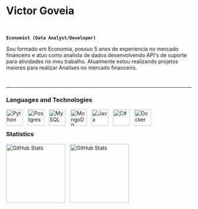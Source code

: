 # Victor Goveia

<br/>

**`Economist (Data Analyst/Developer)`**

Sou formado em Economia, possuo 5 anos de experiencia no mercado financeiro e atuo como analista de dados desenvolvendo API's de suporte para atividades no meu trabalho. Atualmente estou realizando projetos maiores para realizar Analises no mercado financeiro.

<br/>

- - - 


### Languages ​​and Technologies


 <img 
    align="left"
    alt="Python"
    title="Python"
    width="45px"
    style="padding-right: 10px;"
    src="https://cdn.jsdelivr.net/gh/devicons/devicon@latest/icons/python/python-original-wordmark.svg" 
 />


<img 
    align="left"
    alt="Postgres"
    title="Postgres"
    width="45px"
    style="padding-right: 10px;"
    src="https://cdn.jsdelivr.net/gh/devicons/devicon@latest/icons/postgresql/postgresql-original-wordmark.svg" 
/>


<img 
    align="left"
    alt="MySQL"
    title="MySQL"
    width="45px"
    style="padding-right: 10px;"
    src="https://cdn.jsdelivr.net/gh/devicons/devicon@latest/icons/mysql/mysql-original-wordmark.svg"
/>


<img
    align="left"
    alt="MongoDB"
    title="MongoDB"
    width="45px"
    style="padding-right: 10px;"
     src="https://cdn.jsdelivr.net/gh/devicons/devicon@latest/icons/mongodb/mongodb-original-wordmark.svg" 
/>
          

<img 
    align="left"
    alt="Java"
    title="Java"
    width="45px"
    style="padding-right: 10px;"
    src="https://cdn.jsdelivr.net/gh/devicons/devicon@latest/icons/java/java-original-wordmark.svg" 
/>

<img
    align="left"
    alt="C#"
    title="C#"
    width="45px"
    style="padding-right: 10px;"
    src="https://cdn.jsdelivr.net/gh/devicons/devicon@latest/icons/csharp/csharp-original.svg" 
/>

<img
    align="left"
    alt="Docker"
    title="Docker"
    width="45px"
    style="padding-right: 10px;"
    src="https://cdn.jsdelivr.net/gh/devicons/devicon@latest/icons/docker/docker-original-wordmark.svg"
/>

<br/>
<br/>

### Statistics


<img
    align="left"
    alt="GitHub Stats"
    height="160"
    style="padding-right: 10px;"
    src="https://github-readme-stats.vercel.app/api?username=VBGVictor&show_icons=true&theme=dark&include_all_comits=true"
/>

<img
    align="left"
    alt="GitHub Stats"
    height="160"
    style="padding-right: 10px;"
    src="https://github-readme-stats.vercel.app/api/top-langs/?username=VBGVictor&theme=dark"
/>
